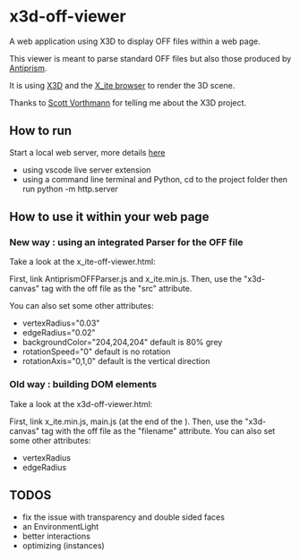 # x3d-off-viewer
A web application using X3D to display OFF files within a web page.

This viewer is meant to parse standard OFF files but also those produced by [Antiprism](http://www.antiprism.com).

It is using [X3D](www.x3dom.org) and the [X_ite browser](https://create3000.github.io/x_ite) to render the 3D scene.

Thanks to [Scott Vorthmann](https://github.com/vorth) for telling me about the X3D project.

## How to run

Start a local web server, more details [here](https://create3000.github.io/x_ite/setup-a-localhost-server/)
- using vscode live server extension
- using a command line terminal and Python, cd to the project folder then run python -m http.server

## How to use it within your web page

### New way : using an integrated Parser for the OFF file
Take a look at the x_ite-off-viewer.html:

First, link AntiprismOFFParser.js and x_ite.min.js.
Then, use the "x3d-canvas" tag with the off file as the "src" attribute.

You can also set some other attributes:
- vertexRadius="0.03"
- edgeRadius="0.02"
- backgroundColor="204,204,204" default is 80% grey
- rotationSpeed="0" default is no rotation
- rotationAxis="0,1,0" default is the vertical direction

### Old way : building DOM elements
Take a look at the x3d-off-viewer.html:

First, link x_ite.min.js, main.js (at the end of the <body>).
Then, use the "x3d-canvas" tag with the off file as the "filename" attribute.
You can also set some other attributes:
- vertexRadius
- edgeRadius

## TODOS
- fix the issue with transparency and double sided faces
- an EnvironmentLight
- better interactions
- optimizing (instances)
